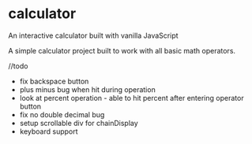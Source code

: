 # calculator
An interactive calculator built with vanilla JavaScript

A simple calculator project built to work with all basic math operators.

//todo
- fix backspace button
- plus minus bug when hit during operation
- look at percent operation - able to hit percent after entering operator button
- fix no double decimal bug
- setup scrollable div for chainDisplay
- keyboard support